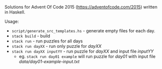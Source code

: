 Solutions for Advent Of Code 2015 (https://adventofcode.com/2015) written in Haskell.

Usage:
* `script/generate_src_templates.hs` - generate empty files for each day.
* `stack build` - build
* `stack run` - run puzzles for all days
* `stack run dayXX` - run only puzzle for _dayXX_
* `stack run dayXX inputYY` - run puzzle for _dayXX_ and input file _inputYY_
  * eg. `stack run day01 example` will run puzzle for _day01_ with input file _data/day01-example-input.txt_ 

